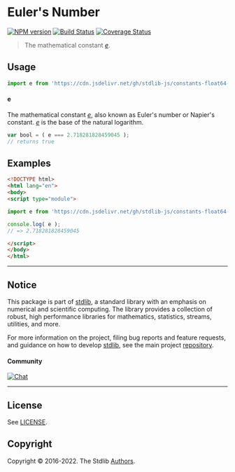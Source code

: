 <!--

@license Apache-2.0

Copyright (c) 2018 The Stdlib Authors.

Licensed under the Apache License, Version 2.0 (the "License");
you may not use this file except in compliance with the License.
You may obtain a copy of the License at

   http://www.apache.org/licenses/LICENSE-2.0

Unless required by applicable law or agreed to in writing, software
distributed under the License is distributed on an "AS IS" BASIS,
WITHOUT WARRANTIES OR CONDITIONS OF ANY KIND, either express or implied.
See the License for the specific language governing permissions and
limitations under the License.

-->

# Euler's Number

[![NPM version][npm-image]][npm-url] [![Build Status][test-image]][test-url] [![Coverage Status][coverage-image]][coverage-url] <!-- [![dependencies][dependencies-image]][dependencies-url] -->

> The mathematical constant [_e_][e].



<section class="usage">

## Usage

```javascript
import e from 'https://cdn.jsdelivr.net/gh/stdlib-js/constants-float64-e@esm/index.mjs';
```

#### e

The mathematical constant [_e_][e], also known as Euler's number or Napier's constant. [_e_][e] is the base of the natural logarithm.

```javascript
var bool = ( e === 2.718281828459045 );
// returns true
```

</section>

<!-- /.usage -->

<section class="examples">

## Examples

<!-- TODO: better example -->

<!-- eslint no-undef: "error" -->

```html
<!DOCTYPE html>
<html lang="en">
<body>
<script type="module">

import e from 'https://cdn.jsdelivr.net/gh/stdlib-js/constants-float64-e@esm/index.mjs';

console.log( e );
// => 2.718281828459045

</script>
</body>
</html>
```

</section>

<!-- /.examples -->

<!-- Section for related `stdlib` packages. Do not manually edit this section, as it is automatically populated. -->

<section class="related">

</section>

<!-- /.related -->

<!-- Section for all links. Make sure to keep an empty line after the `section` element and another before the `/section` close. -->


<section class="main-repo" >

* * *

## Notice

This package is part of [stdlib][stdlib], a standard library with an emphasis on numerical and scientific computing. The library provides a collection of robust, high performance libraries for mathematics, statistics, streams, utilities, and more.

For more information on the project, filing bug reports and feature requests, and guidance on how to develop [stdlib][stdlib], see the main project [repository][stdlib].

#### Community

[![Chat][chat-image]][chat-url]

---

## License

See [LICENSE][stdlib-license].


## Copyright

Copyright &copy; 2016-2022. The Stdlib [Authors][stdlib-authors].

</section>

<!-- /.stdlib -->

<!-- Section for all links. Make sure to keep an empty line after the `section` element and another before the `/section` close. -->

<section class="links">

[npm-image]: http://img.shields.io/npm/v/@stdlib/constants-float64-e.svg
[npm-url]: https://npmjs.org/package/@stdlib/constants-float64-e

[test-image]: https://github.com/stdlib-js/constants-float64-e/actions/workflows/test.yml/badge.svg?branch=main
[test-url]: https://github.com/stdlib-js/constants-float64-e/actions/workflows/test.yml?query=branch:main

[coverage-image]: https://img.shields.io/codecov/c/github/stdlib-js/constants-float64-e/main.svg
[coverage-url]: https://codecov.io/github/stdlib-js/constants-float64-e?branch=main

<!--

[dependencies-image]: https://img.shields.io/david/stdlib-js/constants-float64-e.svg
[dependencies-url]: https://david-dm.org/stdlib-js/constants-float64-e/main

-->

[chat-image]: https://img.shields.io/gitter/room/stdlib-js/stdlib.svg
[chat-url]: https://gitter.im/stdlib-js/stdlib/

[stdlib]: https://github.com/stdlib-js/stdlib

[stdlib-authors]: https://github.com/stdlib-js/stdlib/graphs/contributors

[umd]: https://github.com/umdjs/umd
[es-module]: https://developer.mozilla.org/en-US/docs/Web/JavaScript/Guide/Modules

[deno-url]: https://github.com/stdlib-js/constants-float64-e/tree/deno
[umd-url]: https://github.com/stdlib-js/constants-float64-e/tree/umd
[esm-url]: https://github.com/stdlib-js/constants-float64-e/tree/esm
[branches-url]: https://github.com/stdlib-js/constants-float64-e/blob/main/branches.md

[stdlib-license]: https://raw.githubusercontent.com/stdlib-js/constants-float64-e/main/LICENSE

[e]: https://en.wikipedia.org/wiki/E_%28mathematical_constant%29

</section>

<!-- /.links -->
